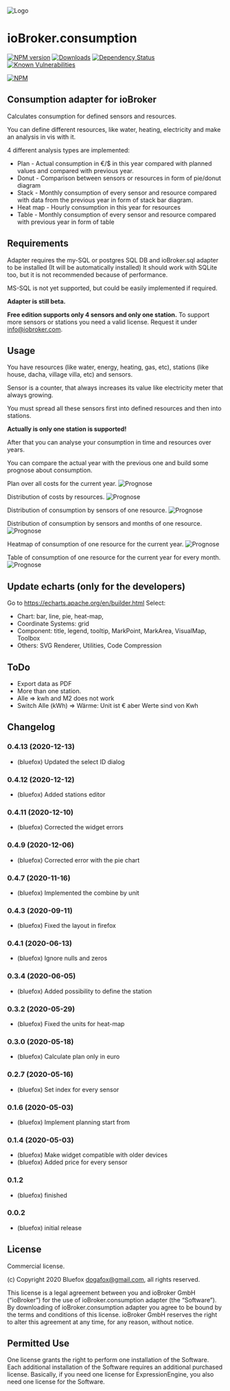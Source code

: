 ![Logo](admin/consumption.png)
# ioBroker.consumption

[![NPM version](http://img.shields.io/npm/v/iobroker.consumption.svg)](https://www.npmjs.com/package/iobroker.consumption)
[![Downloads](https://img.shields.io/npm/dm/iobroker.consumption.svg)](https://www.npmjs.com/package/iobroker.consumption)
[![Dependency Status](https://img.shields.io/david/bluefox/iobroker.consumption.svg)](https://david-dm.org/bluefox/iobroker.consumption)
[![Known Vulnerabilities](https://snyk.io/test/github/bluefox/ioBroker.consumption/badge.svg)](https://snyk.io/test/github/bluefox/ioBroker.consumption)

[![NPM](https://nodei.co/npm/iobroker.consumption.png?downloads=true)](https://nodei.co/npm/iobroker.consumption/)

## Consumption adapter for ioBroker
Calculates consumption for defined sensors and resources.

You can define different resources, like water, heating, electricity and make an analysis in vis with it.

4 different analysis types are implemented:
- Plan - Actual consumption in €/$ in this year compared with planned values and compared with previous year.
- Donut - Comparison between sensors or resources in form of pie/donut diagram
- Stack - Monthly consumption of every sensor and resource compared with data from the previous year in form of stack bar diagram.
- Heat map - Hourly consumption in this year for resources 
- Table - Monthly consumption of every sensor and resource compared with previous year in form of table  

## Requirements
Adapter requires the my-SQL or postgres SQL DB and ioBroker.sql adapter to be installed (It will be automatically installed)
It should work with SQLite too, but it is not recommended because of performance.
 
MS-SQL is not yet supported, but could be easily implemented if required. 

**Adapter is still beta.**
    
**Free edition supports only 4 sensors and only one station.** 
To support more sensors or stations you need a valid license. Request it under info@iobroker.com.   

## Usage
You have resources (like water, energy, heating, gas, etc), stations (like house, dacha, village villa, etc) and sensors.

Sensor is a counter, that always increases its value like electricity meter that always growing.

You must spread all these sensors first into defined resources and then into stations.

**Actually is only one station is supported!**

After that you can analyse your consumption in time and resources over years.

You can compare the actual year with the previous one and build some prognose about consumption.

Plan over all costs for the current year.
![Prognose](img/planAll.png)

Distribution of costs by resources.
![Prognose](img/pieAll.png)

Distribution of consumption by sensors of one resource.
![Prognose](img/pieHeating.png)

Distribution of consumption by sensors and months of one resource.
![Prognose](img/stackBarWater.png)

Heatmap of consumption of one resource for the current year.
![Prognose](img/heatmap.png)

Table of consumption of one resource for the current year for every month.
![Prognose](img/tableHeating.png)


## Update echarts (only for the developers)
Go to https://echarts.apache.org/en/builder.html
Select:
- Chart: bar, line, pie, heat-map, 
- Coordinate Systems: grid
- Component: title, legend, tooltip, MarkPoint, MarkArea, VisualMap, Toolbox
- Others: SVG Renderer, Utilities, Code Compression

## ToDo
- Export data as PDF
- More than one station.
- Alle => kwh and M2 does not work
- Switch Alle (kWh) => Wärme: Unit ist € aber Werte sind von Kwh 

<!--
	Placeholder for the next version (at the beginning of the line):
	### __WORK IN PROGRESS__
-->

## Changelog
### 0.4.13 (2020-12-13)
* (bluefox) Updated the select ID dialog

### 0.4.12 (2020-12-12)
* (bluefox) Added stations editor

### 0.4.11 (2020-12-10)
* (bluefox) Corrected the widget errors 

### 0.4.9 (2020-12-06)
* (bluefox) Corrected error with the pie chart

### 0.4.7 (2020-11-16)
* (bluefox) Implemented the combine by unit

### 0.4.3 (2020-09-11)
* (bluefox) Fixed the layout in firefox

### 0.4.1 (2020-06-13)
* (bluefox) Ignore nulls and zeros

### 0.3.4 (2020-06-05)
* (bluefox) Added possibility to define the station

### 0.3.2 (2020-05-29)
* (bluefox) Fixed the units for heat-map

### 0.3.0 (2020-05-18)
* (bluefox) Calculate plan only in euro

### 0.2.7 (2020-05-16)
* (bluefox) Set index for every sensor

### 0.1.6 (2020-05-03)
* (bluefox) Implement planning start from 

### 0.1.4 (2020-05-03)
* (bluefox) Make widget compatible with older devices
* (bluefox) Added price for every sensor

### 0.1.2
* (bluefox) finished

### 0.0.2
* (bluefox) initial release

## License

Commercial license.

(c) Copyright 2020 Bluefox <dogafox@gmail.com>, all rights reserved.

This license is a legal agreement between you and ioBroker GmbH (“ioBroker”) for the use of ioBroker.consumption adapter (the “Software”).
By downloading of ioBroker.consumption adapter you agree to be bound by the terms and conditions of this license.
ioBroker GmbH reserves the right to alter this agreement at any time, for any reason, without notice.

## Permitted Use
One license grants the right to perform one installation of the Software.
Each additional installation of the Software requires an additional purchased license.
Basically, if you need one license for ExpressionEngine, you also need one license for the Software.
